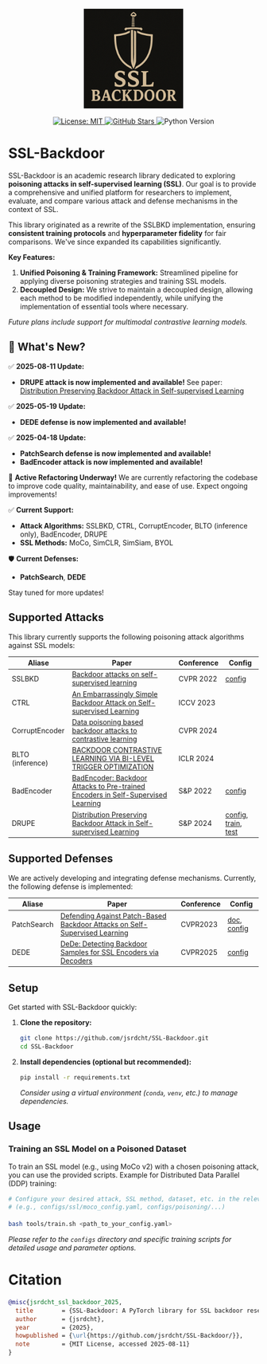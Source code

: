 <p align="center">
  <img src="assets/image.png" alt="SSL-Backdoor Logo" width="200"/>
</p>

<p align="center">
  <a href="LICENSE">
    <img src="https://img.shields.io/badge/License-MIT-yellow.svg" alt="License: MIT">
  </a>
  <a href="https://github.com/jsrdcht/SSL-Backdoor/stargazers">
    <img src="https://img.shields.io/github/stars/jsrdcht/SSL-Backdoor?style=social" alt="GitHub Stars">
  </a>
  <img src="https://img.shields.io/badge/python-3.7%2B-blue" alt="Python Version">
</p>

# SSL-Backdoor

SSL-Backdoor is an academic research library dedicated to exploring **poisoning attacks in self-supervised learning (SSL)**. Our goal is to provide a comprehensive and unified platform for researchers to implement, evaluate, and compare various attack and defense mechanisms in the context of SSL.

This library originated as a rewrite of the SSLBKD implementation, ensuring **consistent training protocols** and **hyperparameter fidelity** for fair comparisons. We've since expanded its capabilities significantly.

**Key Features:**

1.  **Unified Poisoning & Training Framework:** Streamlined pipeline for applying diverse poisoning strategies and training SSL models.
2.  **Decoupled Design:** We strive to maintain a decoupled design, allowing each method to be modified independently, while unifying the implementation of essential tools where necessary.

*Future plans include support for multimodal contrastive learning models.*

## 📢 What's New?

✅ **2025-08-11 Update:**

* **DRUPE attack is now implemented and available!** See paper: [Distribution Preserving Backdoor Attack in Self-supervised Learning](https://www.computer.org/csdl/proceedings-article/sp/2024/313000a029/1RjEa5rjsHK)

✅ **2025-05-19 Update:**

* **DEDE defense is now implemented and available!**

✅ **2025-04-18 Update:**

* **PatchSearch defense is now implemented and available!**
* **BadEncoder attack is now implemented and available!**

🔄 **Active Refactoring Underway!** We are currently refactoring the codebase to improve code quality, maintainability, and ease of use. Expect ongoing improvements!

✅ **Current Support:**

*   **Attack Algorithms:** SSLBKD, CTRL, CorruptEncoder, BLTO (inference only), BadEncoder, DRUPE
*   **SSL Methods:** MoCo, SimCLR, SimSiam, BYOL

🛡️ **Current Defenses:**

*   **PatchSearch**, **DEDE**

Stay tuned for more updates!

## Supported Attacks

This library currently supports the following poisoning attack algorithms against SSL models:

| Aliase       | Paper                                                                                                                                                              | Conference | Config |
|-----------------|----------------------------------------------------------------------------------------------------------------------------------------------------------------------|------------|--------|
| SSLBKD          | [Backdoor attacks on self-supervised learning](https://doi.org/10.1109/CVPR52688.2022.01298)                                                                              | CVPR 2022  | [config](configs/poisoning/poisoning_based/sslbkd.yaml) |
| CTRL            | [An Embarrassingly Simple Backdoor Attack on Self-supervised Learning](https://openaccess.thecvf.com/content/ICCV2023/html/Li_An_Embarrassingly_Simple_Backdoor_Attack_on_Self-supervised_Learning_ICCV_2023_paper.html) | ICCV 2023  |  |
| CorruptEncoder  | [Data poisoning based backdoor attacks to contrastive learning](https://openaccess.thecvf.com/content/CVPR2024/html/Zhang_Data_Poisoning_based_Backdoor_Attacks_to_Contrastive_Learning_CVPR_2024_paper.html)       | CVPR 2024  |  |
| BLTO (inference)| [BACKDOOR CONTRASTIVE LEARNING VIA BI-LEVEL TRIGGER OPTIMIZATION](https://openreview.net/forum?id=oxjeePpgSP)                                                              | ICLR 2024  |  |
| BadEncoder | [BadEncoder: Backdoor Attacks to Pre-trained Encoders in Self-Supervised Learning](https://ieeexplore.ieee.org/abstract/document/9833644/) | S&P 2022| [config](configs/attacks/badencoder.py) |
| DRUPE | [Distribution Preserving Backdoor Attack in Self-supervised Learning](https://www.computer.org/csdl/proceedings-article/sp/2024/313000a029/1RjEa5rjsHK) | S&P 2024 | [config](configs/attacks/drupe.py), [train](configs/attacks/drupe_train.yaml), [test](configs/attacks/drupe_test.yaml) |

## Supported Defenses

We are actively developing and integrating defense mechanisms. Currently, the following defense is implemented:

| Aliase        | Paper                                                                                                      | Conference                         |    Config      |
|------------------|------------------------------------------------------------------------------------------------------------------|---------------------------------------|----------------|
| PatchSearch    | [Defending Against Patch-Based Backdoor Attacks on Self-Supervised Learning](https://openaccess.thecvf.com/content/CVPR2023/html/Tejankar_Defending_Against_Patch-Based_Backdoor_Attacks_on_Self-Supervised_Learning_CVPR_2023_paper.html)                                       | CVPR2023 |   [doc](./docs/zh_cn/patchsearch.md), [config](configs/defense/patchsearch.py)     |
| DEDE | [DeDe: Detecting Backdoor Samples for SSL Encoders via Decoders](http://arxiv.org/abs/2411.16154) | CVPR2025 |   [config](configs/defense/dede.py)     |

## Setup

Get started with SSL-Backdoor quickly:

1.  **Clone the repository:**
    ```bash
    git clone https://github.com/jsrdcht/SSL-Backdoor.git
    cd SSL-Backdoor
    ```

2.  **Install dependencies (optional but recommended):**
    ```bash
    pip install -r requirements.txt
    ```
    *Consider using a virtual environment (`conda`, `venv`, etc.) to manage dependencies.* 

## Usage

### Training an SSL Model on a Poisoned Dataset

To train an SSL model (e.g., using MoCo v2) with a chosen poisoning attack, you can use the provided scripts. Example for Distributed Data Parallel (DDP) training:

```bash
# Configure your desired attack, SSL method, dataset, etc. in the relevant config file
# (e.g., configs/ssl/moco_config.yaml, configs/poisoning/...)

bash tools/train.sh <path_to_your_config.yaml>
```

*Please refer to the `configs` directory and specific training scripts for detailed usage and parameter options.*








# Citation

```bibtex
@misc{jsrdcht_ssl_backdoor_2025,
  title        = {SSL-Backdoor: A PyTorch library for SSL backdoor research},
  author       = {jsrdcht},
  year         = {2025},
  howpublished = {\url{https://github.com/jsrdcht/SSL-Backdoor/}},
  note         = {MIT License, accessed 2025-08-11}
}
```